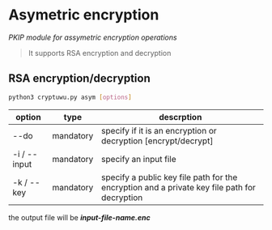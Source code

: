 # Asymetric encryption
 _PKIP module for assymetric encryption operations_

>It supports RSA encryption and decryption 

##  RSA encryption/decryption

```sh
python3 cryptuwu.py asym [options]
```

| option |type| descrption|
| -----|-| -----|
| --do |mandatory | specify if it is an encryption or decryption [encrypt/decrypt]|
|-i / --input |mandatory | specify an input file|
| -k / --key |mandatory| specify a public key file path for the encryption and a private key file path for decryption |

the output file will be **_input-file-name.enc_**
